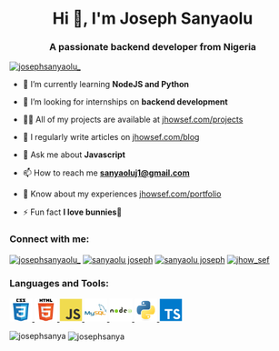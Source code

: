 <h1 align="center">Hi 👋, I'm Joseph Sanyaolu</h1>
<h3 align="center">A passionate backend developer from Nigeria</h3>

<p align="left"> <a href="https://twitter.com/josephsanyaolu_" target="blank"><img src="https://img.shields.io/twitter/follow/josephsanyaolu_?logo=twitter&style=for-the-badge" alt="josephsanyaolu_" /></a> </p>

- 🌱 I’m currently learning **NodeJS and Python**

- 🤝 I’m looking for internships on **backend development**

- 👨‍💻 All of my projects are available at [jhowsef.com/projects](jhowsef.com/projects)

- 📝 I regularly write articles on [jhowsef.com/blog](jhowsef.com/blog)

- 💬 Ask me about **Javascript**

- 📫 How to reach me **sanyaoluj1@gmail.com**

- 📄 Know about my experiences [jhowsef.com/portfolio](jhowsef.com/portfolio)

- ⚡ Fun fact **I love bunnies🐰**

<h3 align="left">Connect with me:</h3>
<p align="left">
<a href="https://twitter.com/josephsanyaolu_" target="blank"><img align="center" src="https://raw.githubusercontent.com/rahuldkjain/github-profile-readme-generator/master/src/images/icons/Social/twitter.svg" alt="josephsanyaolu_" height="30" width="40" /></a>
<a href="https://linkedin.com/in/sanyaolu joseph" target="blank"><img align="center" src="https://raw.githubusercontent.com/rahuldkjain/github-profile-readme-generator/master/src/images/icons/Social/linked-in-alt.svg" alt="sanyaolu joseph" height="30" width="40" /></a>
<a href="https://fb.com/sanyaolu joseph" target="blank"><img align="center" src="https://raw.githubusercontent.com/rahuldkjain/github-profile-readme-generator/master/src/images/icons/Social/facebook.svg" alt="sanyaolu joseph" height="30" width="40" /></a>
<a href="https://instagram.com/jhow_sef" target="blank"><img align="center" src="https://raw.githubusercontent.com/rahuldkjain/github-profile-readme-generator/master/src/images/icons/Social/instagram.svg" alt="jhow_sef" height="30" width="40" /></a>
</p>

<h3 align="left">Languages and Tools:</h3>
<p align="left"> <a href="https://www.w3schools.com/css/" target="_blank" rel="noreferrer"> <img src="https://raw.githubusercontent.com/devicons/devicon/master/icons/css3/css3-original-wordmark.svg" alt="css3" width="40" height="40"/> </a> <a href="https://www.w3.org/html/" target="_blank" rel="noreferrer"> <img src="https://raw.githubusercontent.com/devicons/devicon/master/icons/html5/html5-original-wordmark.svg" alt="html5" width="40" height="40"/> </a> <a href="https://developer.mozilla.org/en-US/docs/Web/JavaScript" target="_blank" rel="noreferrer"> <img src="https://raw.githubusercontent.com/devicons/devicon/master/icons/javascript/javascript-original.svg" alt="javascript" width="40" height="40"/> </a> <a href="https://www.mysql.com/" target="_blank" rel="noreferrer"> <img src="https://raw.githubusercontent.com/devicons/devicon/master/icons/mysql/mysql-original-wordmark.svg" alt="mysql" width="40" height="40"/> </a> <a href="https://nodejs.org" target="_blank" rel="noreferrer"> <img src="https://raw.githubusercontent.com/devicons/devicon/master/icons/nodejs/nodejs-original-wordmark.svg" alt="nodejs" width="40" height="40"/> </a> <a href="https://www.python.org" target="_blank" rel="noreferrer"> <img src="https://raw.githubusercontent.com/devicons/devicon/master/icons/python/python-original.svg" alt="python" width="40" height="40"/> </a> <a href="https://www.typescriptlang.org/" target="_blank" rel="noreferrer"> <img src="https://raw.githubusercontent.com/devicons/devicon/master/icons/typescript/typescript-original.svg" alt="typescript" width="40" height="40"/> </a> </p>

<p><img align="left" src="https://github-readme-stats.vercel.app/api/top-langs?username=josephsanya&show_icons=true&locale=en&layout=compact" alt="josephsanya" /></p>

<p>&nbsp;<img align="center" src="https://github-readme-stats.vercel.app/api?username=josephsanya&show_icons=true&locale=en" alt="josephsanya" /></p>
